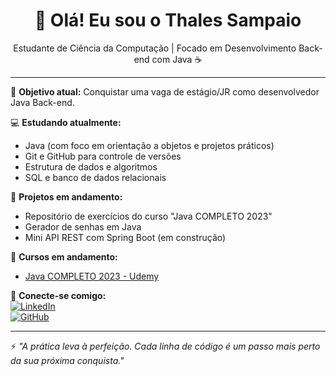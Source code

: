 <h1 align="center">👋 Olá! Eu sou o Thales Sampaio</h1>

<p align="center">
  Estudante de Ciência da Computação | Focado em Desenvolvimento Back-end com Java ☕
</p>

---

🎯 **Objetivo atual:** Conquistar uma vaga de estágio/JR como desenvolvedor Java Back-end.

💻 **Estudando atualmente:**  
- Java (com foco em orientação a objetos e projetos práticos)  
- Git e GitHub para controle de versões  
- Estrutura de dados e algoritmos  
- SQL e banco de dados relacionais  

🚀 **Projetos em andamento:**  
- Repositório de exercícios do curso "Java COMPLETO 2023"  
- Gerador de senhas em Java  
- Mini API REST com Spring Boot (em construção)

📘 **Cursos em andamento:**  
- [Java COMPLETO 2023 - Udemy](https://www.udemy.com/course/java-curso-completo/)  


🔗 **Conecte-se comigo:**  
[![LinkedIn](https://img.shields.io/badge/-LinkedIn-0A66C2?style=flat-square&logo=linkedin&logoColor=white)](https://www.linkedin.com/in/dev-tsampaio/)  
[![GitHub](https://img.shields.io/badge/-GitHub-000?style=flat-square&logo=github&logoColor=white)](https://github.com/dev-tsampaio)

---

⚡ *"A prática leva à perfeição. Cada linha de código é um passo mais perto da sua próxima conquista."*
